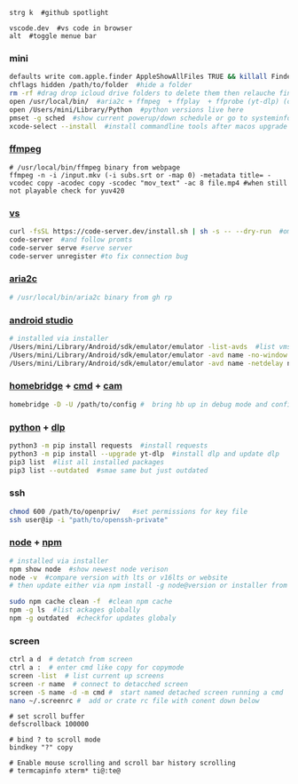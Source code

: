 ```
strg k  #github spotlight
```

```
vscode.dev  #vs code in browser
alt  #toggle menue bar
```

### mini
```bash
defaults write com.apple.finder AppleShowAllFiles TRUE && killall Finder  #show hidden files in finder
chflags hidden /path/to/folder  #hide a folder
rm -rf #drag drop icloud drive folders to delete them then relauche finder
open /usr/local/bin/  #aria2c + ffmpeg  + ffplay  + ffprobe (yt-dlp) (code-server) binaries here
open /Users/mini/Library/Python  #python versions live here
pmset -g sched  #show current powerup/down schedule or go to systeminformation app under power tab
xcode-select --install  #install commandline tools after macos upgrade
```

### [ffmpeg](https://www.ffmpeg.org/download.html)
```
# /usr/local/bin/ffmpeg binary from webpage
ffmpeg -n -i /input.mkv (-i subs.srt or -map 0) -metadata title= -vcodec copy -acodec copy -scodec "mov_text" -ac 8 file.mp4 #when still not playable check for yuv420
```

### [vs](https://github.com/coder/code-server)
```sh
curl -fsSL https://code-server.dev/install.sh | sh -s -- --dry-run  #omit dry run to install
code-server  #and follow promts
code-server serve #serve server
code-server unregister #to fix connection bug
```

### [aria2c](https://github.com/aria2/aria2)
```sh
# /usr/local/bin/aria2c binary from gh rp
```

### [android studio](https://developer.android.com/studio)
```bash
# installed via installer
/Users/mini/Library/Android/sdk/emulator/emulator -list-avds  #list vms
/Users/mini/Library/Android/sdk/emulator/emulator -avd name -no-window  #run vm headless
/Users/mini/Library/Android/sdk/emulator/emulator -avd name -netdelay none -netspeed full  #und mehr
```

### [homebridge](https://github.com/homebridge/homebridge) + [cmd](https://github.com/ztalbot2000/homebridge-cmd4) + [cam](https://github.com/Sunoo/homebridge-camera-ffmpeg)
```sh
homebridge -D -U /path/to/config #  bring hb up in debug mode and config path
```

### [python](https://pypi.org/project/requests/) + [dlp](https://github.com/yt-dlp/yt-dlp)
```bash
python3 -m pip install requests  #install requests
python3 -m pip install --upgrade yt-dlp  #install dlp and update dlp
pip3 list  #list all installed packages
pip3 list --outdated  #smae same but just outdated
```

### ssh
```bash
chmod 600 /path/to/openpriv/   #set permissions for key file
ssh user@ip -i "path/to/openssh-private"
```

### [node](https://nodejs.org/) + [npm](https://docs.npmjs.com/)
```bash
# installed via installer
npm show node  #show newest node verison
node -v  #compare version with lts or v16lts or website
# then update either via npm install -g node@version or installer from nodejs.org
```
```bash
sudo npm cache clean -f  #clean npm cache
npm -g ls  #list ackages globally
npm -g outdated  #checkfor updates globaly
``` 

### screen
```sh
ctrl a d  # detatch from screen
ctrl a :  # enter cmd like copy for copymode
screen -list  # list current up screens
screen -r name  # connect to detacched screen
screen -S name -d -m cmd #  start named detached screen running a cmd
nano ~/.screenrc #  add or crate rc file with conent down below
```
```
# set scroll buffer
defscrollback 100000

# bind ? to scroll mode
bindkey "?" copy

# Enable mouse scrolling and scroll bar history scrolling
# termcapinfo xterm* ti@:te@
```
